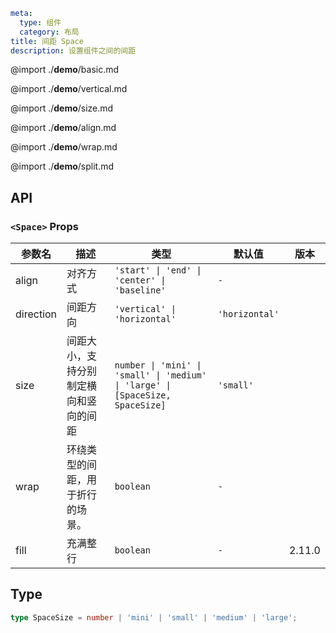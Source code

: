```yaml
meta:
  type: 组件
  category: 布局
title: 间距 Space
description: 设置组件之间的间距
```

@import ./**demo**/basic.md

@import ./**demo**/vertical.md

@import ./**demo**/size.md

@import ./**demo**/align.md

@import ./**demo**/wrap.md

@import ./**demo**/split.md

## API

### `<Space>` Props

|参数名|描述|类型|默认值|版本|
|---|---|---|---|---|
|align|对齐方式|`'start' \| 'end' \| 'center' \| 'baseline'`|`-`||
|direction|间距方向|`'vertical' \| 'horizontal'`|`'horizontal'`||
|size|间距大小，支持分别制定横向和竖向的间距|`number \| 'mini' \| 'small' \| 'medium' \| 'large' \| [SpaceSize, SpaceSize]`|`'small'`||
|wrap|环绕类型的间距，用于折行的场景。|`boolean`|`-`||
|fill|充满整行|`boolean`|`-`|2.11.0|

## Type

```ts
type SpaceSize = number | 'mini' | 'small' | 'medium' | 'large';
```
